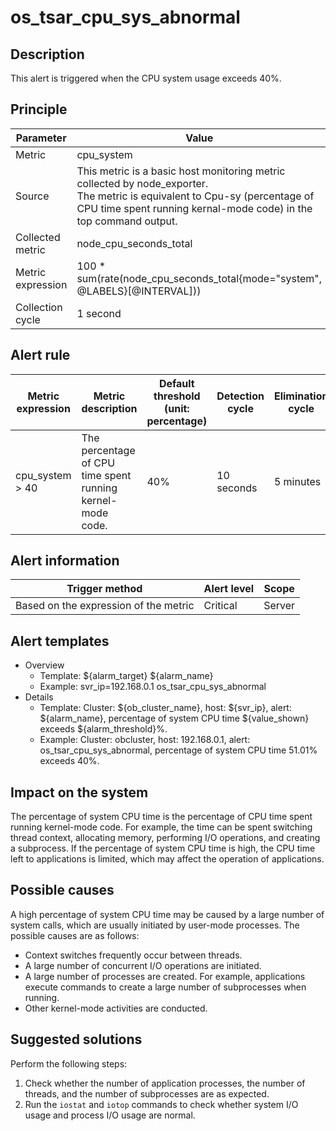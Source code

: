 # os_tsar_cpu_sys_abnormal

## Description

This alert is triggered when the CPU system usage exceeds 40%. 

## Principle

| Parameter | Value |
| --- | --- |
| Metric | cpu_system |
| Source | This metric is a basic host monitoring metric collected by node_exporter. </br>The metric is equivalent to Cpu-sy (percentage of CPU time spent running kernal-mode code) in the top command output. |
| Collected metric | node_cpu_seconds_total |
| Metric expression | 100 * sum(rate(node_cpu_seconds_total{mode="system", @LABELS}[@INTERVAL])) |
| Collection cycle | 1 second |

## Alert rule

| Metric expression | Metric description | Default threshold (unit: percentage) | Detection cycle | Elimination cycle |
| --- | --- | --- | --- | --- |
| cpu_system > 40 | The percentage of CPU time spent running kernel-mode code. | 40% | 10 seconds | 5 minutes |

## Alert information

| Trigger method | Alert level | Scope |
| --- | --- | --- |
| Based on the expression of the metric | Critical | Server |

## Alert templates

* Overview
   * Template: \${alarm_target} ${alarm_name}
   * Example: svr_ip=192.168.0.1 os_tsar_cpu_sys_abnormal
* Details
   * Template: Cluster: \${ob_cluster_name}, host: \${svr_ip}, alert: \${alarm_name}, percentage of system CPU time \${value_shown} exceeds ${alarm_threshold}%. 
   * Example: Cluster: obcluster, host: 192.168.0.1, alert: os_tsar_cpu_sys_abnormal, percentage of system CPU time 51.01% exceeds 40%. 

## Impact on the system

The percentage of system CPU time is the percentage of CPU time spent running kernel-mode code. For example, the time can be spent switching thread context, allocating memory, performing I/O operations, and creating a subprocess. If the percentage of system CPU time is high, the CPU time left to applications is limited, which may affect the operation of applications. 

## Possible causes

A high percentage of system CPU time may be caused by a large number of system calls, which are usually initiated by user-mode processes. The possible causes are as follows:

* Context switches frequently occur between threads. 
* A large number of concurrent I/O operations are initiated. 
* A large number of processes are created. For example, applications execute commands to create a large number of subprocesses when running. 
* Other kernel-mode activities are conducted. 

## Suggested solutions

Perform the following steps:

1. Check whether the number of application processes, the number of threads, and the number of subprocesses are as expected. 
2. Run the `iostat` and `iotop` commands to check whether system I/O usage and process I/O usage are normal.